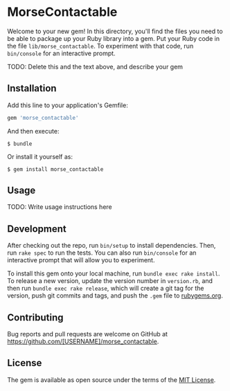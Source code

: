 # MorseContactable

Welcome to your new gem! In this directory, you'll find the files you need to be able to package up your Ruby library into a gem. Put your Ruby code in the file `lib/morse_contactable`. To experiment with that code, run `bin/console` for an interactive prompt.

TODO: Delete this and the text above, and describe your gem

## Installation

Add this line to your application's Gemfile:

```ruby
gem 'morse_contactable'
```

And then execute:

    $ bundle

Or install it yourself as:

    $ gem install morse_contactable

## Usage

TODO: Write usage instructions here

## Development

After checking out the repo, run `bin/setup` to install dependencies. Then, run `rake spec` to run the tests. You can also run `bin/console` for an interactive prompt that will allow you to experiment.

To install this gem onto your local machine, run `bundle exec rake install`. To release a new version, update the version number in `version.rb`, and then run `bundle exec rake release`, which will create a git tag for the version, push git commits and tags, and push the `.gem` file to [rubygems.org](https://rubygems.org).

## Contributing

Bug reports and pull requests are welcome on GitHub at https://github.com/[USERNAME]/morse_contactable.


## License

The gem is available as open source under the terms of the [MIT License](http://opensource.org/licenses/MIT).

